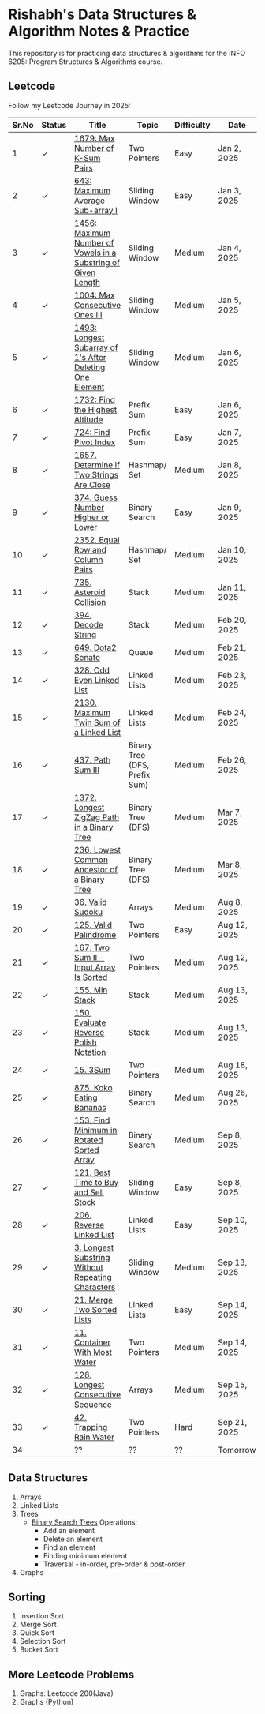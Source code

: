 # Rishabh's Data Structures & Algorithm Notes & Practice

This repository is for practicing data structures & algorithms for the INFO 6205: Program Structures & Algorithms course.

## Leetcode
Follow my Leetcode Journey in 2025:


| Sr.No | Status  | Title                                                          | Topic          | Difficulty | Date        |
|-------|---------|----------------------------------------------------------------|----------------|------------|-------------|
|  1    | &check; | [1679: Max Number of K-Sum Pairs](./leetcode/1679_MaxNumberOfKSumPairs.py) | Two Pointers   | Easy | Jan 2, 2025 |
|  2    | &check; | [643: Maximum Average Sub-array I](./leetcode/643_MaximumAverageSubarrayI.py) | Sliding Window | Easy | Jan 3, 2025 |
|  3    | &check; | [1456: Maximum Number of Vowels in a Substring of Given Length](./leetcode/1456_MaximumNumberofVowelsinaSubstringofGivenLength.py)  | Sliding Window | Medium     | Jan 4, 2025 |
|  4    | &check; | [1004: Max Consecutive Ones III](./leetcode/1004_MaxConsecutiveOnesIII.py)  | Sliding Window | Medium     | Jan 5, 2025 |
|  5    | &check; | [1493: Longest Subarray of 1's After Deleting One Element](./leetcode/1493_LongestSubarrayof1sAfterDeletingOneElement.py) | Sliding Window | Medium     | Jan 6, 2025 |
|  6    | &check; | [1732: Find the Highest Altitude](./leetcode/1732_FindtheHighestAltitude.py) | Prefix Sum | Easy     | Jan 6, 2025 |
|  7    | &check; | [724: Find Pivot Index](./leetcode/724_FindPivotIndex.py) | Prefix Sum | Easy     | Jan 7, 2025 |
|  8    | &check; | [1657. Determine if Two Strings Are Close](./leetcode/1657_DetermineifTwoStringsAreClose.py) | Hashmap/ Set | Medium | Jan 8, 2025 |
|  9    | &check; | [374. Guess Number Higher or Lower](./leetcode/374_GuessNumberHigherorLower.py) | Binary Search | Easy | Jan 9, 2025 |
| 10    | &check; | [2352. Equal Row and Column Pairs](./leetcode/2352EqualRowandColumnPairs.py) | Hashmap/ Set | Medium     | Jan 10, 2025 |
| 11    | &check; | [735. Asteroid Collision](./leetcode/735_AsteroidCollision.py) | Stack | Medium | Jan 11, 2025 |
| 12    | &check; | [394. Decode String](./leetcode/394_Decode%20String.py) | Stack | Medium     | Feb 20, 2025 |
| 13    | &check; | [649. Dota2 Senate](./leetcode/649_Dota2Senate.py) | Queue | Medium     | Feb 21, 2025 |
| 14    | &check; | [328. Odd Even Linked List](./leetcode/328_OddEvenLinkedList.py) | Linked Lists | Medium | Feb 23, 2025 |
| 15    | &check; | [2130. Maximum Twin Sum of a Linked List](./leetcode/2130_MaximumTwinSumofaLinkedList.py) | Linked Lists | Medium | Feb 24, 2025 |
| 16    | &check; | [437. Path Sum III](./leetcode/437_Path_Sum_III.py) | Binary Tree (DFS, Prefix Sum) | Medium | Feb 26, 2025 |
| 17    | &check; | [1372. Longest ZigZag Path in a Binary Tree](./leetcode/1372_LongestZigZagPathinaBinaryTree.py) |  Binary Tree (DFS) | Medium | Mar 7, 2025 |
| 18    | &check; | [236. Lowest Common Ancestor of a Binary Tree](./leetcode/236_LowestCommonAncestorofaBinaryTree.py) | Binary Tree (DFS) | Medium | Mar 8, 2025 |
| 19    | &check; | [36. Valid Sudoku](./leetcode/36_ValidSudoku.py) | Arrays | Medium | Aug 8, 2025 |
| 20    | &check; | [125. Valid Palindrome](./leetcode/125_ValidPalindrome.py) | Two Pointers | Easy | Aug 12, 2025 |
| 21    | &check; | [167. Two Sum II - Input Array Is Sorted](./leetcode/167_TwoSumII-InputArrayIsSorted.py) | Two Pointers | Medium | Aug 12, 2025 |
| 22    | &check; | [155. Min Stack](./leetcode/155_MinStack.py) | Stack | Medium | Aug 13, 2025 |
| 23    | &check; | [150. Evaluate Reverse Polish Notation](./leetcode/150_EvaluateReversePolishNotation.py) | Stack | Medium | Aug 13, 2025 |
| 24    | &check; | [15. 3Sum](./leetcode/15_3Sum.py) | Two Pointers | Medium | Aug 18, 2025 |
| 25    | &check; | [875. Koko Eating Bananas](./leetcode/875_KokoEatingBananas.py) | Binary Search | Medium | Aug 26, 2025 |
| 26    | &check; | [153. Find Minimum in Rotated Sorted Array](./leetcode/153_FindMinimuminRotatedSortedArray.py) | Binary Search | Medium | Sep 8, 2025 |
| 27    | &check; | [121. Best Time to Buy and Sell Stock](./leetcode/121_BestTimetoBuyandSellStock.py) | Sliding Window | Easy | Sep 8, 2025 |
| 28    | &check; | [206. Reverse Linked List](./leetcode/206_ReverseLinkedList.py) | Linked Lists | Easy | Sep 10, 2025 |
| 29    | &check; | [3. Longest Substring Without Repeating Characters](./leetcode/3_LongestSubstringWithoutRepeatingCharacters.py) | Sliding Window | Medium | Sep 13, 2025 |
| 30    | &check; | [21. Merge Two Sorted Lists](./leetcode/21_MergeTwoSortedLists.py) | Linked Lists | Easy | Sep 14, 2025 |
| 31    | &check; | [11. Container With Most Water](./leetcode/11_ContainerWithMostWater.py) | Two Pointers | Medium | Sep 14, 2025 |
| 32    | &check; | [128. Longest Consecutive Sequence](./leetcode/128_LongestConsecutiveSequence.py) | Arrays | Medium | Sep 15, 2025 |
| 33    | &check; | [42. Trapping Rain Water](./leetcode/42_TrappingRainWater.py) | Two Pointers | Hard | Sep 21, 2025 |
| 34    |  |  ?? | ?? | ?? | Tomorrow |

## Data Structures
1. Arrays
2. Linked Lists
3. Trees
   - [Binary Search Trees](./topics/Topic5BST.py) Operations:
     - Add an element
     - Delete an element
     - Find an element
     - Finding minimum element
     - Traversal - in-order, pre-order & post-order
4. Graphs

## Sorting
1. Insertion Sort
2. Merge Sort
3. Quick Sort
4. Selection Sort
5. Bucket Sort

## More Leetcode Problems
1. Graphs: Leetcode 200(Java)
2. Graphs (Python)